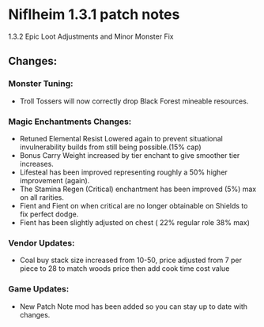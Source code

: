 # Niflheim 1.3.1 patch notes

1.3.2 Epic Loot Adjustments and Minor Monster Fix

## Changes: 
 ### Monster Tuning:
  - Troll Tossers will now correctly drop Black Forest mineable resources.

 ### Magic Enchantments Changes:
  - Retuned Elemental Resist Lowered again to prevent situational invulnerability builds from still being possible.(15% cap)
  - Bonus Carry Weight increased by tier enchant to give smoother tier increases.
  - Lifesteal has been improved representing roughly a 50% higher improvement (again).
  - The Stamina Regen (Critical) enchantment has been improved (5%) max on all rarities.
  - Fient and Fient on when critical are no longer obtainable on Shields to fix perfect dodge.
  - Fient has been slightly adjusted on chest ( 22% regular role 38% max)
  
 ### Vendor Updates:
  - Coal buy stack size increased from 10-50, price adjusted from 7 per piece to 28 to match woods price then add cook time cost value

 ### Game Updates:
  - New Patch Note mod has been added so you can stay up to date with changes.
